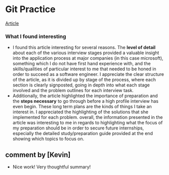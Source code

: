 # Git Practice

[Article](https://medium.com/@surabhigupta2442/my-interview-experience-at-microsoft-sde-2-offer-may-2024-2bc5568903e1)

### What I found interesting

- I found this article interesting for several reasons. The **level of detail** about each of the various interview stages provided a valuable insight into the application process at major companies (in this case microsoft), something which I do not have first hand experience with, and the skills/qualities of particular interest to me that needed to be honed in order to succeed as a software engineer. I appreciate the clear structure of the article, as it is divided up by stage of the process, where each section is clearly signposted, going in depth into what each stage involved and the problem outlines for each interview task.
- Additionally, the article highlighted the importance of preparation and the **steps necessary** to go through before a high profile interview has even begin. These long term plans are the kinds of things I take an interest in. I appreciated the highlighting of the solutions that she implemented for each problem. overall, the information presented in the article was interesting to me in regards to highlighting what the focus of my preparation should be in order to secure future internships, especially the detailed study/preparation guide provided at the end showing which topics to focus on.

## comment by [Kevin]
- Nice work! Very thoughtful summary!
